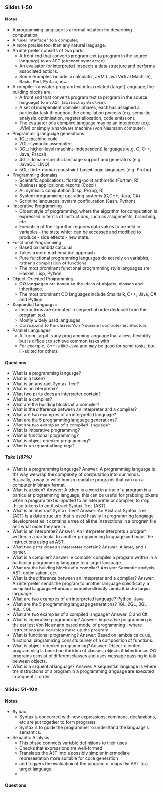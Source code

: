 ### Slides 1-50
#### Notes
- A programming language is a formal notation for describing computation,
- A "user interface" to a computer,
- A more precise tool than any natural language.
- An interpreter consists of two parts:
	- A front end that converts program text (a program in the source language) to an AST (abstract syntax tree).
	- An evaluator (or interpreter) inspects a data structure and performs associated actions.
	- Some examples include: a calculator, JVM (Java Virtual Machine), Basic, Perl, Python, etc.
- A compiler translates program text into a related (target) language, the building blocks are:
	- A front end that converts program text (a program in the source language) to an AST (abstract syntax tree).
	- A set of independent compiler phases, each has assigned a particular task throughout the compilation process (e.g. semantic analysis, optimisation, register allocation, code emission).
	- The evaluator of a compiled language may be an interpreter (e.g. JVM) or simply a hardware machine (von Neumann computer).
- Programming language generations:
	- 1GL: machine code
	- 2GL: symbolic assemblers
	- 3GL: higher-level (machine-independent) languages (e.g. C, C++, Java, Pascal)
	- 4GL: domain-specific language support and generators (e.g. JavaCC, LINQ)
	- 5GL: finite-domain constraint-based logic languages (e.g. Prolog)
- Programming domains
	- Scientific applications: floating-point arithmetic (Fortran, R)
	- Business applications: reports (Cobol)
	- AI: symbolic computation (Lisp, Prolog, R)
	- System programming: operating systems (C/C++, Java, C#)
	- Scripting languages: system configuration (Bash, Python)
- Imperative Programming
	- Oldest style of programming, where the algorithm for computation is expressed in terms of instructions, such as assignments, branching, etc.
	- Execution of the algorithm requires data values to be held in variables - the state which can be accessed and modified to produce - side effects - new state.
- Functional Programming
	- Based on lambda calculus
	- Takes a more mathematical approach
	- Pure functional programming languages do not rely on variables, rather a composition of functions.
	- The most prominent functional programming style languages are Haskell, Lisp, Python.
- Object-Oriented Programming
	- OO languages are based on the ideas of objects, classes and inheritance.
	- The most prominent OO languages include Smalltalk, C++, Java, C# and Python.
- Sequential Languages
	- Instructions are executed in sequential order deduced from the program text.
	- Mostly widely used languages
	- Correspond to the classic Von Neumann computer architecture.
- Parallel Languages
	- A Turing tarpit is any programming language that allows flexibility but is difficult to achieve common tasks with
	- For example, C++ is like Java and may be good for some tasks, but ill-suited for others.

#### Questions
- What is a programming language?
- What is a token?
- What is an Abstract Syntax Tree?
- What is an interpreter?
- What two parts does an interpreter contain?
- What is a compiler?
- What are the building blocks of a compiler?
- What is the difference between an interpreter and a compiler?
- What are two examples of an interpreted language?
- What are the 5 programming language generations?
- What are two examples of a compiled language?
- What is imperative programming?
- What is functional programming?
- What is object-oriented programming?
- What is a sequential language?

##### Take 1 (87%)
- What is a programming language?
Answer: A programming language is the way we wrap the complexity of computation into our minds. Basically, a way to write human readable programs that can run a computer in binary format.
- What is a token?
Answer: A token is a word in a line of a program in a particular programming language, this can be useful for grabbing tokens when a program text is inputted to an interpreter or compiler, to map these tokens to an Abstract Syntax Tree (AST).
- What is an Abstract Syntax Tree?
Answer: An Abstract Syntax Tree (AST) is a data structure that is used heavily in programming language development as it contains a tree of all the instructions in a program file and what order they are in.
- What is an interpreter?
Answer: An interpreter interprets a program written in a particular to another programming language and maps the instructions using an AST.
- What two parts does an interpreter contain?
Answer: A lexer, and a parser.
- What is a compiler?
Answer: A compiler compiles a program written in a particular programming language to a target language.
- What are the building blocks of a compiler?
Answer: Semantic analysis, AST, optimisation, etc.
- What is the difference between an interpreter and a compiler?
Answer: An interpreter sends the program to another language specifically, a compiled language whereas a compiler directly sends it to the target language.
- What are two examples of an interpreted language?
Python, Java
- What are the 5 programming language generations?
1GL, 2GL, 3GL, 4GL, 5GL
- What are two examples of a compiled language?
Answer: C and C#
- What is imperative programming?
Answer: Imperative programming is the earliest Von Neumann based model of programming - where instructions and variables make up the program.
- What is functional programming?
Answer: Based on lambda calculus, functional programming consists purely of a composition of functions.
- What is object-oriented programming?
Answer: Object-oriented programming is based on the idea of classes, objects & inheritance. OO programs consist of different classes and uses message passing to talk between objects.
- What is a sequential language?
Answer: A sequential language is where the instructions of a program in a programming language are executed in sequential order.

### Slides 51-100
#### Notes
- Syntax
	- Syntax is concerned with how expressions, command, declarations, etc are put together to form programs.
	- Syntax is to guide the programmer to understand the language's semantics.
- Semantic Analysis
	- This phase connects variable definitions to their uses,
	- Checks that expressions are well-formed
	- Translates the AST into a possibly simpler intermediate representation more suitable for code generation
	- and triggers the evaluation of the program or maps the AST to a target language.
	- 
#### Questions
